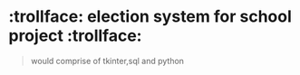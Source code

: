 # :trollface: election system for school project :trollface:

> would comprise of tkinter,sql and python